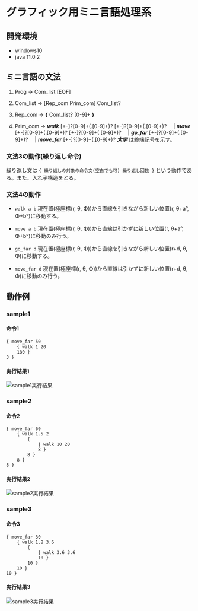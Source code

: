 # グラフィック用ミニ言語処理系

## 開発環境

* windows10
* java 11.0.2

## ミニ言語の文法

1. Prog
    -> Com_list [EOF]

2. Com_list
    -> [Rep_com Prim_com] Com_list?
3. Rep_com
    -> __{__ Com_list? [0-9]+ __}__
4. Prim_com
    -> ___walk___ [+-]?[0-9]+(.[0-9]+)? [+-]?[0-9]+(.[0-9]+)?
&emsp;| ___move___ [+-]?[0-9]+(.[0-9]+)? [+-]?[0-9]+(.[0-9]+)?
&emsp;| ___go_far___ [+-]?[0-9]+(.[0-9]+)?
&emsp;| ___move_far___ [+-]?[0-9]+(.[0-9]+)?
___太字___ は終端記号を示す。

### 文法3の動作(繰り返し命令)

繰り返し文は
`{ 繰り返しの対象の命令文(空白でも可) 繰り返し回数 }`
という動作である。また、入れ子構造をとる。

### 文法4の動作

* `walk a b`
現在置(極座標(r, θ, Φ))から直線を引きながら新しい位置(r, θ+a°, Φ+b°)に移動する。  

* `move a b`
現在置(極座標(r, θ, Φ))から直線は引かずに新しい位置(r, θ+a°, Φ+b°)に移動のみ行う。  

* `go_far d`
現在置(極座標(r, θ, Φ))から直線を引きながら新しい位置(r+d, θ, Φ)に移動する。

* `move_far d`
現在置(極座標(r, θ, Φ))から直線は引かずに新しい位置(r+d, θ, Φ)に移動のみ行う。

## 動作例

### sample1

#### 命令1

```
{ move_far 50
    { walk 1 20
    180 }
3 }
```

#### 実行結果1

![sample1実行結果](https://user-images.githubusercontent.com/47876646/61169993-3559bc80-a59e-11e9-97bc-8ad4fd92e1e2.png "sample1実行結果")

### sample2

#### 命令2

```
{ move_far 60
    { walk 1.5 2
        {
            { walk 10 20
            8 }
        8 }
    8 }
8 }
```

#### 実行結果2

![sample2実行結果](https://user-images.githubusercontent.com/47876646/61169997-44d90580-a59e-11e9-8787-3dc4e82ec236.png "sample2実行結果")

### sample3

#### 命令3

```
{ move_far 30
    { walk 1.8 3.6
        {
            { walk 3.6 3.6
            10 }
        10 }
    10 }
10 }
```

#### 実行結果3

![sample3実行結果](https://user-images.githubusercontent.com/47876646/61170021-a7ca9c80-a59e-11e9-82bc-357a528348ed.png "sample1実行結果")
